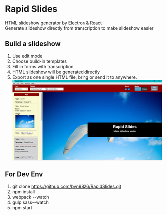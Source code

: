 # Rapid Slides
HTML slideshow generator by Electron & React  
Generate slideshow directly from transcription to make slideshow easier

Build a slideshow
--
1. Use edit mode  
2. Choose build-in templates  
3. Fill in forms with transcription   
4. HTML slideshow will be generated directly  
5. Export as one single HTML file, bring or send it to anywhere.  
![Legend](https://raw.githubusercontent.com/byn9826/RapidSlides/master/~legend/1.jpg)

For Dev Env
--
1. git clone https://github.com/byn9826/RapidSlides.git  
2. npm install  
3. webpack --watch  
4. gulp sass--watch  
5. npm start  